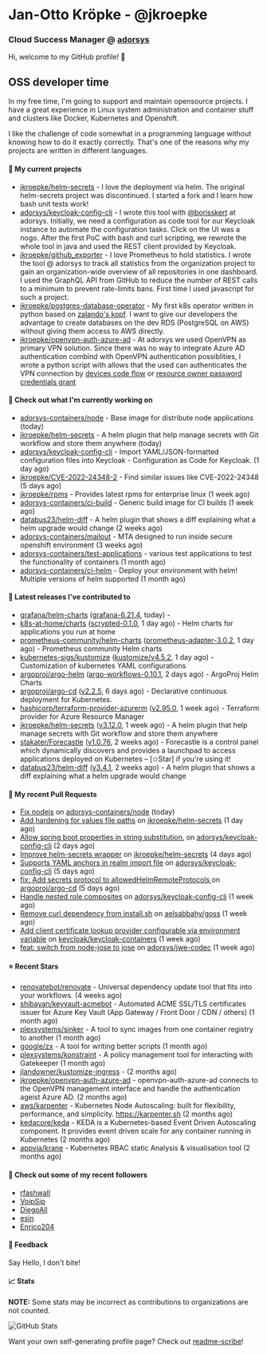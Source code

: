 # Jan-Otto Kröpke - @jkroepke
### Cloud Success Manager @ [adorsys](https://github.com/adorsys)

Hi, welcome to my GitHub profile! 👋

## OSS developer time
In my free time, I'm going to support and maintain opensource projects. I have a great experience in Linux system administration and container stuff and clusters like Docker, Kubernetes and Openshift.

I like the challenge of code somewhat in a programming language without knowing how to do it exactly correctly. That's one of the reasons why my projects are written in different languages.

#### 🌱 My current projects
- [jkroepke/helm-secrets](https://github.com/jkroepke/helm-secrets) - I love the deployment via helm. The original helm-secrets project was discontinued. I started a fork and I learn how bash unit tests work!
- [adorsys/keycloak-config-cli](https://github.com/adorsys/keycloak-config-cli) - I wrote this tool with [@borisskert](https://github.com/borisskert) at adorsys. Initially, we need a configuration as code tool for our Keycloak instance to automate the configuration tasks. Click on the UI was a nogo. After the first PoC with bash and curl scripting, we rewrote the whole tool in java and used the REST client provided by Keycloak.
- [jkroepke/github_exporter](https://github.com/jkroepke/github_exporter) - I love Prometheus to hold statistics. I wrote the tool @ adorsys to track all statistics from the organization project to gain an organization-wide overview of all repositories in one dashboard. I used the GraphQL API from GitHub to reduce the number of REST calls to a minimum to prevent rate-limits bans. First time I used javascript for such a project.
- [jkroepke/postgres-database-operator](https://github.com/jkroepke/postgres-database-operator) - My first k8s operator written in python based on [zalando's kopf](https://github.com/zalando-incubator/kopf). I want to give our developers the advantage to create databases on the dev RDS (PostgreSQL on AWS) without giving them access to AWS directly.
- [jkroepke/openvpn-auth-azure-ad](https://github.com/jkroepke/openvpn-auth-azure-ad) - At adorsys we used OpenVPN as primary VPN solution. Since there was no way to integrate Azure AD authentication combind with OpenVPN authentication possiblities, I wrote a python script with allows that the used can authenticates the VPN connection by [devices code flow](https://docs.microsoft.com/en-us/azure/active-directory/develop/v2-oauth2-device-code) or [resource owner password credentials grant](https://docs.microsoft.com/en-us/azure/active-directory/develop/v2-oauth-ropc)

#### 👷 Check out what I'm currently working on

- [adorsys-containers/node](https://github.com/adorsys-containers/node) - Base image for distribute node applications (today)
- [jkroepke/helm-secrets](https://github.com/jkroepke/helm-secrets) - A helm plugin that help manage secrets with Git workflow and store them anywhere (today)
- [adorsys/keycloak-config-cli](https://github.com/adorsys/keycloak-config-cli) - Import YAML/JSON-formatted configuration files into Keycloak - Configuration as Code for Keycloak. (1 day ago)
- [jkroepke/CVE-2022-24348-2](https://github.com/jkroepke/CVE-2022-24348-2) - Find similar issues like CVE-2022-24348 (5 days ago)
- [jkroepke/rpms](https://github.com/jkroepke/rpms) - Provides latest rpms for enterprise linux (1 week ago)
- [adorsys-containers/ci-build](https://github.com/adorsys-containers/ci-build) - Generic build image for CI builds (1 week ago)
- [databus23/helm-diff](https://github.com/databus23/helm-diff) - A helm plugin that shows a diff explaining what a helm upgrade would change (2 weeks ago)
- [adorsys-containers/mailout](https://github.com/adorsys-containers/mailout) - MTA designed to run inside secure openshift environment (3 weeks ago)
- [adorsys-containers/test-applications](https://github.com/adorsys-containers/test-applications) - various test applications to test the functionality of containers (1 month ago)
- [adorsys-containers/ci-helm](https://github.com/adorsys-containers/ci-helm) - Deploy your environment with helm! Multiple versions of helm supported (1 month ago)

#### 🔭 Latest releases I've contributed to

- [grafana/helm-charts](https://github.com/grafana/helm-charts) ([grafana-6.21.4](https://github.com/grafana/helm-charts/releases/tag/grafana-6.21.4), today) - 
- [k8s-at-home/charts](https://github.com/k8s-at-home/charts) ([scrypted-0.1.0](https://github.com/k8s-at-home/charts/releases/tag/scrypted-0.1.0), 1 day ago) - Helm charts for applications you run at home
- [prometheus-community/helm-charts](https://github.com/prometheus-community/helm-charts) ([prometheus-adapter-3.0.2](https://github.com/prometheus-community/helm-charts/releases/tag/prometheus-adapter-3.0.2), 1 day ago) - Prometheus community Helm charts
- [kubernetes-sigs/kustomize](https://github.com/kubernetes-sigs/kustomize) ([kustomize/v4.5.2](https://github.com/kubernetes-sigs/kustomize/releases/tag/kustomize%2Fv4.5.2), 1 day ago) - Customization of kubernetes YAML configurations
- [argoproj/argo-helm](https://github.com/argoproj/argo-helm) ([argo-workflows-0.10.1](https://github.com/argoproj/argo-helm/releases/tag/argo-workflows-0.10.1), 2 days ago) - ArgoProj Helm Charts
- [argoproj/argo-cd](https://github.com/argoproj/argo-cd) ([v2.2.5](https://github.com/argoproj/argo-cd/releases/tag/v2.2.5), 6 days ago) - Declarative continuous deployment for Kubernetes.
- [hashicorp/terraform-provider-azurerm](https://github.com/hashicorp/terraform-provider-azurerm) ([v2.95.0](https://github.com/hashicorp/terraform-provider-azurerm/releases/tag/v2.95.0), 1 week ago) - Terraform provider for Azure Resource Manager
- [jkroepke/helm-secrets](https://github.com/jkroepke/helm-secrets) ([v3.12.0](https://github.com/jkroepke/helm-secrets/releases/tag/v3.12.0), 1 week ago) - A helm plugin that help manage secrets with Git workflow and store them anywhere
- [stakater/Forecastle](https://github.com/stakater/Forecastle) ([v1.0.76](https://github.com/stakater/Forecastle/releases/tag/v1.0.76), 2 weeks ago) - Forecastle is a control panel which dynamically discovers and provides a launchpad to access applications deployed on Kubernetes  – [✩Star] if you&#39;re using it!
- [databus23/helm-diff](https://github.com/databus23/helm-diff) ([v3.4.1](https://github.com/databus23/helm-diff/releases/tag/v3.4.1), 2 weeks ago) - A helm plugin that shows a diff explaining what a helm upgrade would change

#### 🔨 My recent Pull Requests

- [Fix nodejs](https://github.com/adorsys-containers/node/pull/7) on [adorsys-containers/node](https://github.com/adorsys-containers/node) (today)
- [Add hardening for values file paths](https://github.com/jkroepke/helm-secrets/pull/188) on [jkroepke/helm-secrets](https://github.com/jkroepke/helm-secrets) (1 day ago)
- [Allow spring boot properties in string substitution.](https://github.com/adorsys/keycloak-config-cli/pull/635) on [adorsys/keycloak-config-cli](https://github.com/adorsys/keycloak-config-cli) (2 days ago)
- [Improve helm-secrets wrapper](https://github.com/jkroepke/helm-secrets/pull/186) on [jkroepke/helm-secrets](https://github.com/jkroepke/helm-secrets) (4 days ago)
- [Supports YAML anchors in realm import file](https://github.com/adorsys/keycloak-config-cli/pull/633) on [adorsys/keycloak-config-cli](https://github.com/adorsys/keycloak-config-cli) (5 days ago)
- [fix: Add secrets protocol to allowedHelmRemoteProtocols ](https://github.com/argoproj/argo-cd/pull/8398) on [argoproj/argo-cd](https://github.com/argoproj/argo-cd) (5 days ago)
- [Handle nested role composites](https://github.com/adorsys/keycloak-config-cli/pull/631) on [adorsys/keycloak-config-cli](https://github.com/adorsys/keycloak-config-cli) (1 week ago)
- [Remove curl dependency from install.sh](https://github.com/aelsabbahy/goss/pull/736) on [aelsabbahy/goss](https://github.com/aelsabbahy/goss) (1 week ago)
- [Add client certificate lookup provider configurable via environment variable](https://github.com/keycloak/keycloak-containers/pull/373) on [keycloak/keycloak-containers](https://github.com/keycloak/keycloak-containers) (1 week ago)
- [feat: switch from node-jose to jose](https://github.com/adorsys/jwe-codec/pull/24) on [adorsys/jwe-codec](https://github.com/adorsys/jwe-codec) (1 week ago)

#### ⭐ Recent Stars

- [renovatebot/renovate](https://github.com/renovatebot/renovate) - Universal dependency update tool that fits into your workflows. (4 weeks ago)
- [shibayan/keyvault-acmebot](https://github.com/shibayan/keyvault-acmebot) - Automated ACME SSL/TLS certificates issuer for Azure Key Vault (App Gateway / Front Door / CDN / others) (1 month ago)
- [plexsystems/sinker](https://github.com/plexsystems/sinker) - A tool to sync images from one container registry to another (1 month ago)
- [google/zx](https://github.com/google/zx) - A tool for writing better scripts (1 month ago)
- [plexsystems/konstraint](https://github.com/plexsystems/konstraint) - A policy management tool for interacting with Gatekeeper (1 month ago)
- [jlandowner/kustomize-ingress](https://github.com/jlandowner/kustomize-ingress) -  (2 months ago)
- [jkroepke/openvpn-auth-azure-ad](https://github.com/jkroepke/openvpn-auth-azure-ad) - openvpn-auth-azure-ad connects to the OpenVPN management interface and handle the authentication ageist Azure AD. (2 months ago)
- [aws/karpenter](https://github.com/aws/karpenter) - Kubernetes Node Autoscaling: built for flexibility, performance, and simplicity. https://karpenter.sh (2 months ago)
- [kedacore/keda](https://github.com/kedacore/keda) -  KEDA is a Kubernetes-based Event Driven Autoscaling component. It provides event driven scale for any container running in Kubernetes  (2 months ago)
- [appvia/krane](https://github.com/appvia/krane) - Kubernetes RBAC static Analysis &amp; visualisation tool (2 months ago)

#### 👯 Check out some of my recent followers

- [rfashwall](https://github.com/rfashwall)
- [VoipSip](https://github.com/VoipSip)
- [DiegoAll](https://github.com/DiegoAll)
- [esin](https://github.com/esin)
- [Enrico204](https://github.com/Enrico204)

#### 💬 Feedback

Say Hello, I don't bite!

#### 📈 Stats

**NOTE:** Some stats may be incorrect as contributions to organizations
are not counted.

![GitHub Stats](https://github-readme-stats.vercel.app/api?username=jkroepke&count_private=false&theme=tokyonight&show_icons=true)

Want your own self-generating profile page? Check out [readme-scribe](https://github.com/muesli/readme-scribe)!
